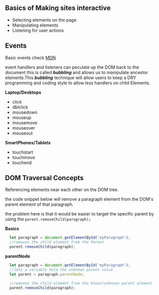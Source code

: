 ## Basics of Making sites interactive  

  * Selecting elements on the page  
  * Manipulating elements  
  * Listening for user actions  

## Events  

Basic events check [MDN](https://developer.mozilla.org/en-US/docs/Web/Events)

event handlers and listeners can peculate up the DOM back to the document this is called ***bubbling*** and allows us to manipulate ancestor elements.This ***bubbling*** technique will allow users to keep a DRY programming and coding style to allow less handlers on child Elements.

**Laptop/Desktops**  

  * click
  * dblclick  
  * mousedown  
  * mouseup  
  * mousemove  
  * mouseover  
  * mouseout  

**SmartPhones/Tablets**  

  * touchstart
  * touchmove  
  * touchend  

## DOM Traversal Concepts  

Referencing elements near each other on the DOM tree.  

the code snippet below will remove a paragraph element from the DOM's parent element of that paragraph.  

the problem here is that it would be easier to target the specific parent by using the `parent.removeChild(paragraph);`

**Basics**  

```JavaScript
  let paragraph = document.getElementById('myParagraph');
  //removes the child element from the Parent
  parent.removeChild(paragraph);

```  
**parentNode**  

```JavaScript
  let paragraph = document.getElementById('myParagraph');
  //lets a variable hold the unknown parent value
  let parent = paragraph.parentNode;

  //removes the child element from the known/unknown parent element
  parent.removeChild(paragraph);

```

